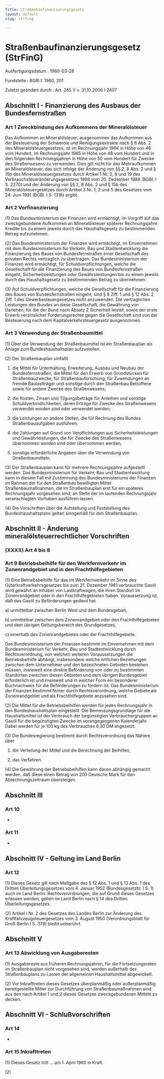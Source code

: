 ```yaml
---
Title: Straßenbaufinanzierungsgesetz
layout: default
slug: strfing

---
```


# Straßenbaufinanzierungsgesetz (StrFinG)

Ausfertigungsdatum
:   1960-03-28

Fundstelle
:   BGBl I: 1960, 201

Zuletzt geändert durch
:   Art. 285 V v. 31.10.2006 I 2407


## Abschnitt I - Finanzierung des Ausbaus der Bundesfernstraßen



### Art 1 Zweckbindung des Aufkommens der Mineralölsteuer

Das Aufkommen an Mineralölsteuer, ausgenommen das Aufkommen aus der
Besteuerung der Schweröle und Reinigungsextrakte nach § 8 Abs. 2 des
Mineralölsteuergesetzes, ist im Rechnungsjahr 1964 in Höhe von 46 vom
Hundert, im Rechnungsjahr 1965 in Höhe von 48 vom Hundert und in den
folgenden Rechnungsjahren in Höhe von 50 vom Hundert für Zwecke des
Straßenwesens zu verwenden. Dies gilt nicht für das Mehraufkommen an
Mineralölsteuer, das sich infolge der Änderung von §§ 2, 8 Abs. 2 und
§ 15b des Mineralölsteuergesetzes durch Artikel 1 Nr. 2, 8 und 19 des
Verbrauchsteueränderungsgesetzes 1988 vom 20. Dezember 1988 (BGBl. I
S. 2270) und der Änderung von §§ 2, 8 Abs. 2 und § 15b des
Mineralölsteuergesetzes durch Artikel 3 Nr. 1, 2 und 5 des Gesetzes
vom 24. Juni 1991 (BGBl. I S. 1318) ergibt.


### Art 2 Vorfinanzierung

(1) Das Bundesministerium der Finanzen wird ermächtigt, im Vorgriff
auf das zweckgebundene Aufkommen an Mineralölsteuer späterer
Rechnungsjahre Kredite bis zu einem jeweils durch das Haushaltsgesetz
zu bestimmenden Betrag aufzunehmen.

(2) Das Bundesministerium der Finanzen wird ermächtigt, im
Einvernehmen mit dem Bundesministerium für Verkehr, Bau und
Stadtentwicklung die Finanzierung des Baues von Bundesfernstraßen
einer Gesellschaft des privaten Rechts vertraglich zu übertragen. Das
Bundesministerium der Finanzen wird ermächtigt, für
Schuldverpflichtungen, welche die Gesellschaft für die Finanzierung
des Baues von Bundesfernstraßen eingeht, Sicherheitsleistungen oder
Gewährsleistungen bis zu einem jeweils durch das Haushaltsgesetz zu
bestimmenden Betrag zu übernehmen.

(3) Auf Schuldverpflichtungen, welche die Gesellschaft für die
Finanzierung des Baues von Bundesfernstraßen eingeht, sind § 8 Ziff. 1
und § 12 Abs. 2 Ziff. 1 des Gewerbesteuergesetzes nicht anzuwenden.
Die vertraglichen Leistungen des Bundes an diese Gesellschaft, die
Gewährung von Darlehen, für die der Bund nach Absatz 2 Sicherheit
leistet, sowie der erste Erwerb verzinslicher Forderungsrechte gegen
die Gesellschaft sind von der Besteuerung nach dem
Kapitalverkehrsteuergesetz ausgenommen.


### Art 3 Verwendung der Straßenbaumittel

(1) Über die Verwendung der Straßenbaumittel ist ein Straßenbauplan
als Anlage zum Bundeshaushaltsplan aufzustellen.

(2) Der Straßenbauplan umfaßt

1.  die Mittel für Unterhaltung, Erweiterung, Ausbau und Neubau der
    Bundesfernstraßen, die Mittel für den Erwerb von Grundstücken für
    Straßenbauzwecke, für Straßenbauforschung, für Zuwendungen an fremde
    Baulastträger und sonstige durch den Straßenbau Betroffene sowie für
    andere Zwecke des Straßenwesens;


2.  die Kosten, Zinsen und Tilgungsbeträge für Anleihen und sonstige
    Schuldverbindlichkeiten, deren Erträge für Zwecke des Straßenwesens
    verwendet worden sind oder verwendet werden;


3.  die Leistungen an andere Stellen, die für Rechnung des Bundes
    Straßenbauaufgaben ausführen;


4.  die Zahlungen auf Grund von Verpflichtungen aus Sicherheitsleistungen
    und Gewährleistungen, die für Zwecke des Straßenwesens übernommen
    worden sind oder übernommen werden;


5.  sonstige erforderliche Angaben über die Verwendung von
    Straßenbaumitteln.




(3) Der Straßenbauplan kann für mehrere Rechnungsjahre aufgestellt
werden. Das Bundesministerium für Verkehr, Bau und Stadtentwicklung
kann in diesem Fall mit Zustimmung des Bundesministeriums der Finanzen
im Rahmen der für den Straßenbau bewilligten Mittel
Straßenbaumaßnahmen, die im Straßenbauplan erst für ein späteres
Rechnungsjahr vorgesehen sind, an Stelle der im laufenden
Rechnungsjahr veranschlagten Vorhaben ausführen lassen.

(4) Die Vorschriften über die Aufstellung und Feststellung des
Bundeshaushaltsplans gelten sinngemäß für den Straßenbauplan.


## Abschnitt II - Änderung mineralölsteuerrechtlicher Vorschriften



### (XXXX) Art 4 bis 8



### Art 9 Betriebsbeihilfe für den Werkfernverkehr im Zonenrandgebiet und in den Frachthilfegebieten

(1) Eine Betriebsbeihilfe für das im Werkfernverkehr im Sinne des
Güterkraftverkehrsgesetzes bis zum 31. Dezember 1981 verbrauchte Gasöl
wird gewährt an Inhaber von Lastkraftwagen, die ihren Standort im
Zonenrandgebiet oder in den Frachthilfegebieten haben. Voraussetzung
ist, daß das Gasöl zu Beförderungen gedient hat

a)  unmittelbar zwischen Berlin West und dem Bundesgebiet,


b)  unmittelbar zwischen dem Zonenrandgebiet oder den Frachthilfegebieten
    und dem übrigen Geltungsbereich des Grundgesetzes,


c)  innerhalb des Zonenrandgebietes oder der Frachthilfegebiete.



Das Bundesministerium der Finanzen bestimmt im Einvernehmen mit dem
Bundesministerium für Verkehr, Bau und Stadtentwicklung durch
Rechtsverordnung, von welchen weiteren Voraussetzungen die
Betriebsbeihilfe abhängt, insbesondere welche örtlichen Beziehungen
zwischen dem Unternehmer und den bezeichneten Gebieten bestehen
müssen, inwieweit eine direkte Beförderung von oder zu bestimmten
Standorten zwischen diesen Gebieten und dem übrigen Bundesgebiet
erforderlich ist und inwieweit und in welcher Form ein besonderer
Buchnachweis für die Beförderungen zu fordern ist. Das
Bundesministerium der Finanzen bestimmt ferner durch Rechtsverordnung,
welche Gebiete als Zonenrandgebiet und als Frachthilfegebiete
anzusehen sind.

(2) Die Mittel für die Betriebsbeihilfen werden für jedes
Rechnungsjahr in den Bundeshaushaltsplan eingestellt. Die
Bemessungsgrundlage für die Haushaltsmittel ist der Verbrauch der
begünstigten Verbrauchergruppen an Gasöl für die begünstigten Zwecke
im vorangegangenen Kalenderjahr. Dabei werden für je 100 kg des
Verbrauches 8,30 DM angesetzt.

(3) Die Bundesregierung bestimmt durch Rechtsverordnung das Nähere
über

1.  die Verteilung der Mittel und die Berechnung der Beihilfen,


2.  das Verfahren.




(4) Die Gewährung der Betriebsbeihilfen kann davon abhängig gemacht
werden, daß diese einen Betrag von 200 Deutsche Mark für den
Abrechnungszeitraum übersteigen.


## Abschnitt III



### Art 10

-


### Art 11

-


## Abschnitt IV - Geltung im Land Berlin



### Art 12

(1) Dieses Gesetz gilt nach Maßgabe des § 12 Abs. 1 und § 13 Abs. 1
des Dritten Überleitungsgesetzes vom 4. Januar 1952 (Bundesgesetzbl. I
S. 1) auch im Land Berlin. Rechtsverordnungen, die auf Grund dieses
Gesetzes erlassen werden, gelten im Land Berlin nach § 14 des Dritten
Überleitungsgesetzes.

(2) Artikel I Nr. 2 des Gesetzes des Landes Berlin zur Änderung des
Kraftfahrzeugsteuergesetzes vom 3. August 1950 (Verordnungsblatt für
Groß-Berlin I S. 379) bleibt unberührt.


## Abschnitt V



### Art 13 Abwicklung von Ausgaberesten

(1) Ausgabereste aus früheren Rechnungsjahren, für die
Fortsetzungsraten im Straßenbauplan nicht vorgesehen sind, werden
außerhalb des Straßenbauplans zu Lasten der allgemeinen
Haushaltsmittel abgewickelt.

(2) Vor Inkrafttreten dieses Gesetzes überplanmäßig oder
außerplanmäßig bereitgestellte Mittel zur Durchführung von
Straßenbaumaßnahmen sind aus den nach Artikel 1 und 2 dieses Gesetzes
zweckgebundenen Mitteln zu decken.


## Abschnitt VI - Schlußvorschriften



### Art 14

-


### Art 15 Inkrafttreten

(1) Dieses Gesetz tritt ... am 1. April 1960 in Kraft.

(2)

